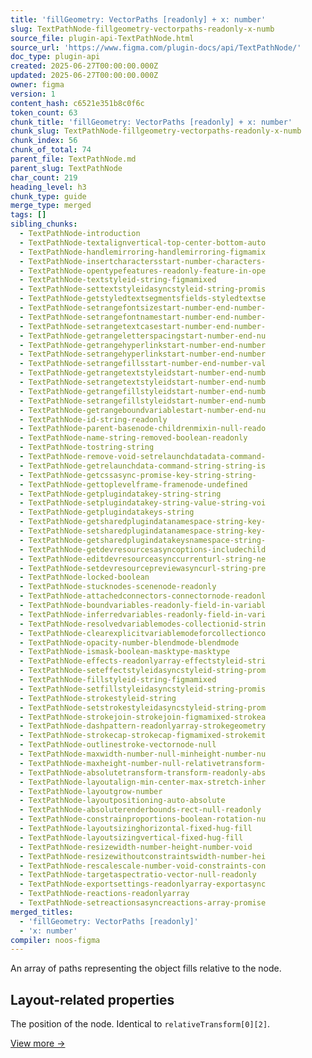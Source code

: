 ```yaml
---
title: 'fillGeometry: VectorPaths [readonly] + x: number'
slug: TextPathNode-fillgeometry-vectorpaths-readonly-x-numb
source_file: plugin-api-TextPathNode.html
source_url: 'https://www.figma.com/plugin-docs/api/TextPathNode/'
doc_type: plugin-api
created: 2025-06-27T00:00:00.000Z
updated: 2025-06-27T00:00:00.000Z
owner: figma
version: 1
content_hash: c6521e351b8c0f6c
token_count: 63
chunk_title: 'fillGeometry: VectorPaths [readonly] + x: number'
chunk_slug: TextPathNode-fillgeometry-vectorpaths-readonly-x-numb
chunk_index: 56
chunk_of_total: 74
parent_file: TextPathNode.md
parent_slug: TextPathNode
char_count: 219
heading_level: h3
chunk_type: guide
merge_type: merged
tags: []
sibling_chunks:
  - TextPathNode-introduction
  - TextPathNode-textalignvertical-top-center-bottom-auto
  - TextPathNode-handlemirroring-handlemirroring-figmamix
  - TextPathNode-insertcharactersstart-number-characters-
  - TextPathNode-opentypefeatures-readonly-feature-in-ope
  - TextPathNode-textstyleid-string-figmamixed
  - TextPathNode-settextstyleidasyncstyleid-string-promis
  - TextPathNode-getstyledtextsegmentsfields-styledtextse
  - TextPathNode-setrangefontsizestart-number-end-number-
  - TextPathNode-setrangefontnamestart-number-end-number-
  - TextPathNode-setrangetextcasestart-number-end-number-
  - TextPathNode-getrangeletterspacingstart-number-end-nu
  - TextPathNode-getrangehyperlinkstart-number-end-number
  - TextPathNode-setrangehyperlinkstart-number-end-number
  - TextPathNode-setrangefillsstart-number-end-number-val
  - TextPathNode-getrangetextstyleidstart-number-end-numb
  - TextPathNode-setrangetextstyleidstart-number-end-numb
  - TextPathNode-getrangefillstyleidstart-number-end-numb
  - TextPathNode-setrangefillstyleidstart-number-end-numb
  - TextPathNode-getrangeboundvariablestart-number-end-nu
  - TextPathNode-id-string-readonly
  - TextPathNode-parent-basenode-childrenmixin-null-reado
  - TextPathNode-name-string-removed-boolean-readonly
  - TextPathNode-tostring-string
  - TextPathNode-remove-void-setrelaunchdatadata-command-
  - TextPathNode-getrelaunchdata-command-string-string-is
  - TextPathNode-getcssasync-promise-key-string-string-
  - TextPathNode-gettoplevelframe-framenode-undefined
  - TextPathNode-getplugindatakey-string-string
  - TextPathNode-setplugindatakey-string-value-string-voi
  - TextPathNode-getplugindatakeys-string
  - TextPathNode-getsharedplugindatanamespace-string-key-
  - TextPathNode-setsharedplugindatanamespace-string-key-
  - TextPathNode-getsharedplugindatakeysnamespace-string-
  - TextPathNode-getdevresourcesasyncoptions-includechild
  - TextPathNode-editdevresourceasynccurrenturl-string-ne
  - TextPathNode-setdevresourcepreviewasyncurl-string-pre
  - TextPathNode-locked-boolean
  - TextPathNode-stucknodes-scenenode-readonly
  - TextPathNode-attachedconnectors-connectornode-readonl
  - TextPathNode-boundvariables-readonly-field-in-variabl
  - TextPathNode-inferredvariables-readonly-field-in-vari
  - TextPathNode-resolvedvariablemodes-collectionid-strin
  - TextPathNode-clearexplicitvariablemodeforcollectionco
  - TextPathNode-opacity-number-blendmode-blendmode
  - TextPathNode-ismask-boolean-masktype-masktype
  - TextPathNode-effects-readonlyarray-effectstyleid-stri
  - TextPathNode-seteffectstyleidasyncstyleid-string-prom
  - TextPathNode-fillstyleid-string-figmamixed
  - TextPathNode-setfillstyleidasyncstyleid-string-promis
  - TextPathNode-strokestyleid-string
  - TextPathNode-setstrokestyleidasyncstyleid-string-prom
  - TextPathNode-strokejoin-strokejoin-figmamixed-strokea
  - TextPathNode-dashpattern-readonlyarray-strokegeometry
  - TextPathNode-strokecap-strokecap-figmamixed-strokemit
  - TextPathNode-outlinestroke-vectornode-null
  - TextPathNode-maxwidth-number-null-minheight-number-nu
  - TextPathNode-maxheight-number-null-relativetransform-
  - TextPathNode-absolutetransform-transform-readonly-abs
  - TextPathNode-layoutalign-min-center-max-stretch-inher
  - TextPathNode-layoutgrow-number
  - TextPathNode-layoutpositioning-auto-absolute
  - TextPathNode-absoluterenderbounds-rect-null-readonly
  - TextPathNode-constrainproportions-boolean-rotation-nu
  - TextPathNode-layoutsizinghorizontal-fixed-hug-fill
  - TextPathNode-layoutsizingvertical-fixed-hug-fill
  - TextPathNode-resizewidth-number-height-number-void
  - TextPathNode-resizewithoutconstraintswidth-number-hei
  - TextPathNode-rescalescale-number-void-constraints-con
  - TextPathNode-targetaspectratio-vector-null-readonly
  - TextPathNode-exportsettings-readonlyarray-exportasync
  - TextPathNode-reactions-readonlyarray
  - TextPathNode-setreactionsasyncreactions-array-promise
merged_titles:
  - 'fillGeometry: VectorPaths [readonly]'
  - 'x: number'
compiler: noos-figma
---
```


An array of paths representing the object fills relative to the node.

## Layout-related properties

The position of the node. Identical to `relativeTransform[0][2]`.

[View more →](/plugin-docs/api/properties/nodes-x/)
